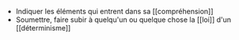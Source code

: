 - Indiquer les éléments qui entrent dans sa [[compréhension]]
- Soumettre, faire subir à quelqu'un ou quelque chose la [[loi]] d'un [[déterminisme]]